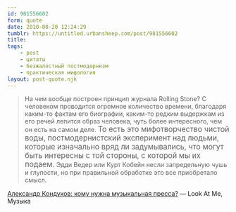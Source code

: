 ```yaml
---
id: 981556602
form: quote
date: 2010-08-20 12:24:29
tumblr: https://untitled.urbansheep.com/post/981556602
title: 
tags:
    - post
    - цитаты
    - безжалостный постмодернизм
    - практическая мифология
layout: post-quote.njk
---
```


<blockquote>
На чем вообще построен принцип журнала Rolling Stone? C человеком проводится огромное количество времени, благодаря каким-то фактам его биографии, каким-то редким выдержкам из его речей лепится образ человека, чуть более интересного, чем он есть на самом деле. <big>То есть это мифотворчество чистой воды, постмодернистский эксперимент над людьми, которые изначально вряд ли задумывались, что могут быть интересны с той стороны, с которой мы их подаем.</big> Эдди Ведер или Курт Кобейн несли запредельную чушь и глупости, но при правильной обработке это все приобретало смысл.
</blockquote>

<a href="http://www.lookatme.ru/flows/muzyika/posts/103109-media">Александр Кондуков: кому нужна музыкальная пресса?</a> — Look At Me, Музыка
